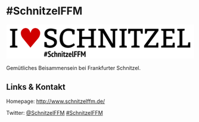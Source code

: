 # #SchnitzelFFM
![#SchnitzelFFM](./schnitzelffm.logo.png)

Gemütliches Beisammensein bei Frankfurter Schnitzel.

## Links &amp; Kontakt

Homepage: <http://www.schnitzelffm.de/>



Twitter: [@SchnitzelFFM](https://twitter.com/@SchnitzelFFM) [#SchnitzelFFM](https://twitter.com/search?q=%23SchnitzelFFM)









